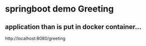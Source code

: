 # springboot demo Greeting 

## application than is put in docker container...

http://localhost:8080/greeting


